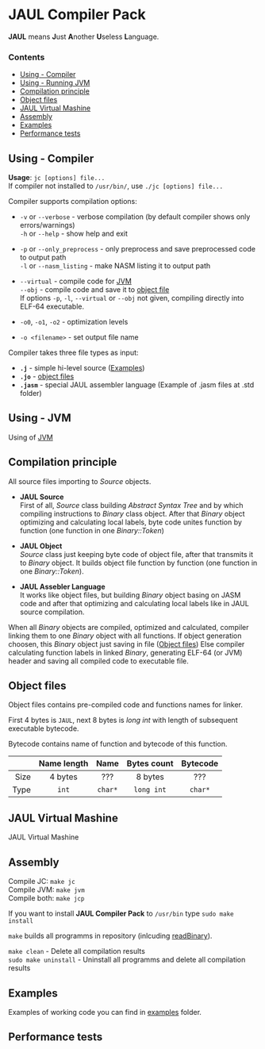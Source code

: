 # JAUL Compiler Pack

**JAUL** means **J**ust **A**nother **U**seless **L**anguage.

### Contents

* [Using - Compiler](#jc_usage)  
* [Using - Running JVM](#jvm_usage)  
* [Compilation principle](#principle)  
* [Object files](#object)  
* [JAUL Virtual Mashine](#jvm)  
* [Assembly](#assembly)  
* [Examples](#examples)  
* [Performance tests](#performance)  


<a name="jc_usage"><h2>Using - Compiler</h2></a>

**Usage**: `jc [options] file...`  
If compiler not installed to `/usr/bin/`, use `./jc [options] file...`

Compiler supports compilation options:

* `-v` or `--verbose` - verbose compilation (by default compiler shows only errors/warnings)  
  `-h` or `--help` - show help and exit

* `-p` or `--only_preprocess` - only preprocess and save preprocessed code to output path  
  `-l` or `--nasm_listing` - make NASM listing it to output path

* `--virtual` - compile code for [JVM](#jvm)  
  `--obj` - compile code and save it to [object file](#object)  
  If options `-p`, `-l`, `--virtual` or `--obj` not given, compiling directly into ELF-64 executable.

* `-o0`, `-o1`, `-o2` - optimization levels

* `-o <filename>` - set output file name  

Compiler takes three file types as input:
* **`.j`** - simple hi-level source ([Examples](#examples))
* **`.jo`** - [object files](#object)
* **`.jasm`** - special JAUL assembler language (Example of .jasm files at .std folder)


<a name="jvm_usage"><h2>Using - JVM</h2></a>

Using of [JVM](#jvm)



<a name="principle"><h2>Compilation principle</h2></a>

All source files importing to *Source* objects.

* **JAUL Source**  
  First of all, *Source* class building *Abstract Syntax Tree* and by which compiling instructions to *Binary* class object. 
  After that *Binary* object optimizing and calculating local labels, byte code unites function by function 
  (one function in one *Binary::Token*)

* **JAUL Object**  
  *Source* class just keeping byte code of object file, after that transmits it to *Binary* object. 
  It builds object file function by function (one function in one *Binary::Token*).

* **JAUL Assebler Language**  
  It works like object files, but building *Binary* object basing on JASM code 
  and after that optimizing and calculating local labels like in JAUL source compilation.

When all *Binary* objects are compiled, optimized and calculated, compiler linking them to one *Binary* object with all functions.
If object generation choosen, this *Binary* object just saving in file ([Object files](#object))
Else compiler calculating function labels in linked *Binary*, generating ELF-64 (or JVM) header and
saving all compiled code to executable file.


<a name="object"><h2>Object files</h2></a>

Object files contains pre-compiled code and functions names for linker.

First 4 bytes is `JAUL`, next 8 bytes is *long int* with length of subsequent executable bytecode.

Bytecode contains name of function and bytecode of this function.

|      | Name length |  Name   | Bytes count |  Bytecode |
| ----:|:-----------:|:-------:|:-----------:|:---------:|
| Size |   4 bytes   |   ???   |   8 bytes   |    ???    |
| Type |    `int`    | `char*` | `long int`  |  `char*`  |


<a name="jvm"><h2>JAUL Virtual Mashine</h2></a>

JAUL Virtual Mashine

<a name="assembly"><h2>Assembly</h2></a>

Compile JC: `make jc`  
Compile JVM: `make jvm`  
Compile both: `make jcp`

If you want to install **JAUL Compiler Pack** to `/usr/bin` type `sudo make install`

`make` builds all programms in repository (inlcuding [readBinary](Accessory/ReadBinary)).

`make clean` - Delete all compilation results  
`sudo make uninstall` - Uninstall all programms and delete all compilation results


<a name="examples"><h2>Examples</h2></a>

Examples of working code you can find in [examples](Examples/) folder.


<a name="performance"><h2>Performance tests</h2></a>



